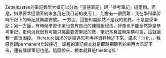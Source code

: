 Zettelkasten的筆記類型大概可以分為「靈感筆記」跟「參考筆記」這兩類。但是，如果要拿這個系統來套用在我目前的使用上，則會有一個困難：我在學科學習時所記下的筆記就無處安放。
一方面，這些知識顯然不是我的創見，不是靈感筆記；另一方面，有時候學習作業也會有自己的練習跟想法，好像也不能全然算是參考筆記，更何況我很有可能只挑需要做筆記的做，筆記本身並無架構可言，這就讓我一直很困擾。
literature講求的是經過思考再將資料轉述下來，講求「消化」，我感覺跟permanent比較接近。課程的筆記根本就是即時把聽到的東西大意記下來，還有講課筆記也是。這麼說來，根本就算是fleeting嘛！